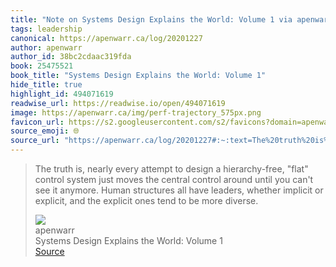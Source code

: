```yaml
---
title: "Note on Systems Design Explains the World: Volume 1 via apenwarr"
tags: leadership
canonical: https://apenwarr.ca/log/20201227
author: apenwarr
author_id: 38bc2cdaac319fda
book: 25475521
book_title: "Systems Design Explains the World: Volume 1"
hide_title: true
highlight_id: 494071619
readwise_url: https://readwise.io/open/494071619
image: https://apenwarr.ca/img/perf-trajectory_575px.png
favicon_url: https://s2.googleusercontent.com/s2/favicons?domain=apenwarr.ca
source_emoji: 🌐
source_url: "https://apenwarr.ca/log/20201227#:~:text=The%20truth%20is%2C,be%20more%20diverse."
---
```


> The truth is, nearly every attempt to design a hierarchy-free, "flat" control system just moves the central control around until you can't see it anymore. Human structures all have leaders, whether implicit or explicit, and the explicit ones tend to be more diverse.
> <div class="quoteback-footer"><div class="quoteback-avatar"><img class="mini-favicon" src="https://s2.googleusercontent.com/s2/favicons?domain=apenwarr.ca"></div><div class="quoteback-metadata"><div class="metadata-inner"><span style="display:none">FROM:</span><div aria-label="apenwarr" class="quoteback-author"> apenwarr</div><div aria-label="Systems Design Explains the World: Volume 1" class="quoteback-title"> Systems Design Explains the World: Volume 1</div></div></div><div class="quoteback-backlink"><a target="_blank" aria-label="go to the full text of this quotation" rel="noopener" href="https://apenwarr.ca/log/20201227#:~:text=The%20truth%20is%2C,be%20more%20diverse." class="quoteback-arrow"> Source</a></div></div>
